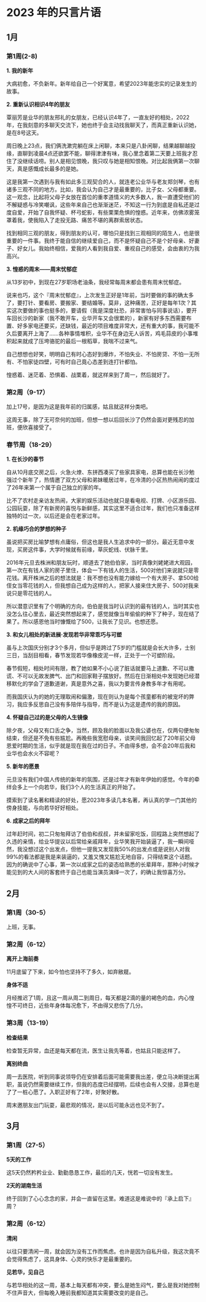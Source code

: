 # 2023 年的只言片语

## 1月

### 第1周(2-8)

**1. 我的新年**

大病初愈，不负新年。新年给自己一个好寓意，希望2023年能忠实的记录发生的故事。

**2. 重新认识相识4年的朋友**

覃丽芳是业华的朋友邢礼的女朋友，已经认识4年了，一直友好的相处，2022年，在我刻意的多聊天交流下，她也终于会主动找我聊天了，而真正重新认识她，是在8号这天。

周日晚上23点，我们俩洗漱完躺在床上闲聊，本来只是八卦闲聊，结果越聊越投缘，直聊到凌晨4点还欲罢不能，聊得津津有味，我心里念着第二天要上班我才忍住了没继续话唠。别人是相见恨晚，我只叹与她是相知恨晚。对比起我俩第一次聊天，真是感慨成长最多的是她。

这是我第一次遇到与我有如此多三观契合的人，就连老公业华与老友郑剑琴，也有诸多三观不同的地方。比如，我会认为自己才是最重要的，比子女、父母都重要。这一观念，比起将父母子女放在首位的重孝道情义的大多数人，我一直遭受他们的不解疑惑与冷笑嘲讽，这些年来自己也渐渐迷茫，不知这一行为到底是自私还是过度自爱，开始了自我怀疑、杯弓蛇影，有些栗栗危惧的惶惑。近年来，仿佛浓雾笼罩着我，使我陷入了走投无路、痛苦不堪的离群索居状态。

找到相同三观的朋友，得到朋友的认可，哪怕只是找到三观相同的陌生人，也是很重要的一件事。我终于能自信的继续爱自己，而不是怀疑自己不是个好母亲、好妻子、好女儿。我始终相信，爱我的人看到我自爱、重视自己的感受，会由衷的为我高兴。

**3. 惶惑的周末——周末忧郁症**

从13岁初中，到现在27岁职场老油条，我经常每周末都会患有周末忧郁症。

说来也巧，这个『周末忧郁症』，上次发生正好是1年前，当时要做的事的确太多了，要打针、要看房、要搬家、要结婚等。莫非，这种痛苦，正好是每年1次？其实这次要做的事也挺多的，要请假（我是深度社恐，非常害怕与同事说话），要开车回长沙的新家（我不敢开车，业华开车又会很累的），新家有好多东西需要布置、好多家电还要买，还缺钱，最近的项目难度非常大，还有重大的事，我可能不久后要离开上海了……各种事情堆积，业华不在身边无人诉苦，鸡毛蒜皮的小事堆积起来就成了压垮骆驼的最后一根稻草，我喘不过来气。

自己想想也好笑，明明自己有时心态好到爆炸，不怕失业、不怕房贷、不怕一无所有、不怕家徒四壁，可有时自己竟心态差到连打针都怕。

惶惑着、迷茫着、恐惧着、战栗着，就这样来到了周一，然后就好了。

### 第2周（9-17）

加上17号，是因为这是我年前的归属感，姑且就这样分类吧。

这周无事，除了无可奈何的加班，但想一想以后回长沙了仍然会面对更残忍的加班，便欣喜接受了。

### 春节周（18-29）

**1. 在长沙的春节**

自从10月底交房之后，火急火燎、东拼西凑买了些家具家电，总算也能在长沙勉强过个新年了，热情邀了双方父母和弟妹暖居过年，在冷清的小区热热闹闹的度过了26年来第一个属于自己独立的家的年。

比不了农村走亲访友热闹，大家的娱乐活动也就只是看电视、打牌、小区游乐园、公园玩耍，除了有新房的喜悦与新鲜感，其实这里不适合过年，我们也只准备这样独特的过一次，以后还是会在老家过年。

**2. 机缘巧合的梦想的种子**

虽说把买房比喻梦想有点庸俗，但这也是我人生追求中的一部分。最近无意中发现，买房这件事，大学时候就有前缘，草灰蛇线、伏脉千里。

2016年元旦去株洲和朋友玩时，顺道去了她伯伯家，当时真像刘姥姥进大观园，第一次在有钱人家的房子里住，体会一下有钱人的生活，500对他们来说就只是零花钱。离开株洲之后的想法就是：我不想也没有能力嫁给一个有大房子、拿500给侄女当零花钱的人，但我想自己成为这样的人，把家人接来住大房子、500对我来说只是零花钱的人。

所以潜意识里有了个明确的方向，伯伯是我当时认识到的最有钱的人，当时其实也没怎么往心里去，最近突然想起来了，感觉就像当年偷偷的种下了种子，现在结了果了。所以感恩他当时慷慨给了500，让我长了见识。也想还愿。


**3. 和女儿相处的新进展·发现若华非常乖巧与可塑**

虽与上次国庆分别才3个多月，但似乎是跨过了5岁的门槛就是会长大许多，士别三日，当刮目相看，春节发现若华像橡皮泥一样，正处于一个可塑阶段。

春节假短，相处时间有限，教了她如果不小心说了脏话就要马上道歉、不可以撒谎、不可以无故发脾气、出门和回家鞋子摆放好。然后在日渐相处中发现她已经潜移默化的学会了道歉道谢，真是意外之喜，我以为要言传身教多年才有用呢。

而我国庆认为的她的无理取闹和偏激，现在则认为是每个孩童都有的被宠坏的弊习，我应多反思自己没有多陪伴与指导，而不是认为这是遗传的我的原因。

**4. 怀疑自己过的是父母的人生镜像**

除夕夜，父母又有口舌之争，当然，顾及我的脸面以及我公婆也在，仅两句便匆匆结束，但还是不免有些尴尬。再晚些我宽慰母亲，谈笑间我回忆起了20年前父母恩爱时期的生活，似乎就是现在我在过的日子。不由得多想，会不会20年后我和业华也会水火不容呢？

**5. 新年的愿景**

元旦没有我们中国人传统的新年的氛围，还是过年才有新年伊始的感觉。今年的牵绊会多上一个向若华，我们3个人的生活真正的开始了。

摸索到了读名著和精读的好处，愿2023年多读几本名著，再认真的学一门其他的傍身技能，与向若华好好相处。

**6. 成家之后的拜年**

过年赶时间，初二只匆匆拜访了伯伯和叔叔，并未留家吃饭，回程路上突然想起了久违的亲情，给业华提议以后常给亲戚拜年，业华笑我开始装逼了，我一瞬间哑然，我没想过这个出发点，但他一提我又发现我50%的出发点或是说别人对我99%的看法都是我是来装逼的，又羞又愧又尴尬无地自容，只得结束这个话题。因为的确说中了心事，第一次以成家之后的姿态给熟悉的长辈拜年，那种小时候才能见到的大人间的客套终于自己也能当演员演绎一次了，的确让我惊喜万分。

## 2月

### 第1周（30-5）

上班，无事。


### 第2周（6-12）


**离开上海前奏**

11月底留了下来，如今怕也坚持不了多久，如弃敝屣。

**身体不适**

月经推迟了1周，且这一周从周二到周日，每天都是2滴的量的褐色的血，内心惶惶不可终日，近些年身体每况愈下，不由得又悲伤了几分。

### 第3周（13-19）

**检查结果**

检查暂无异常，血还是每天都在流，医生让我先等着，也姑且只能这样了。

**离别终曲**

周一去医院，听到同事说领导仍在安排着后面可能需要我出差，便立马决断提出离职，虽说仍然需要继续工作，但我的态度已经摆明，后续也会有人交接，总算也是了了一桩心愿了。入职正好有了2年，好聚好散。

周末邀朋友出门玩耍，最悲观的情况，是以后可能永远也见不到了。

## 3月

### 第1周（27-5）

**5天的工作**

这5天仍然矜矜业业、勤勤恳恳工作，最后的几天，恍若一切没有发生。

**2天的湖南生活**

终于回到了心心念念的家，并会一直留在这里。难道这是难说中的『承上启下』周？

### 第2周（6-12）

**清闲**

以往只要清闲一周，就会因为没有工作而焦虑。也许是因为自私升级，我这次竟不会觉得焦虑了，这具身体、心灵的快乐才是最重要的。

**见若华，见自己**

与若华相处的这一周，基本上每天都有冲突，要么是她生闷气，要么是我对她控制不住声音大，但每晚入睡前我都知道其实需要改变的是自己。